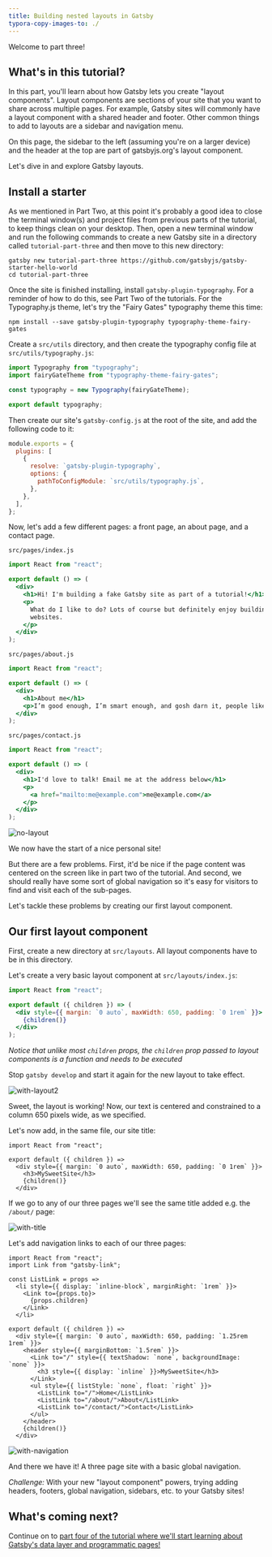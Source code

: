 ```yaml
---
title: Building nested layouts in Gatsby
typora-copy-images-to: ./
---
```


Welcome to part three!

## What's in this tutorial?

In this part, you'll learn about how Gatsby lets you create "layout components". Layout components are
sections of your site that you want to share across multiple pages. For example,
Gatsby sites will commonly have a layout component with a shared header and
footer. Other common things to add to layouts are a sidebar and navigation menu.

On this page, the sidebar to the left (assuming you're on a larger device) and
the header at the top are part of gatsbyjs.org's layout component.

Let's dive in and explore Gatsby layouts.

## Install a starter

As we mentioned in Part Two, at this point it's probably a good idea to close the terminal window(s) and project files from previous parts of the tutorial, to keep things clean on your desktop. Then, open a new terminal window and run the following commands to create a new Gatsby site in a directory called `tutorial-part-three` and then move to this new directory:

```shell
gatsby new tutorial-part-three https://github.com/gatsbyjs/gatsby-starter-hello-world
cd tutorial-part-three
```

Once the site is finished installing, install `gatsby-plugin-typography`. For a reminder of how to do this, see Part Two of the tutorials. For
the Typography.js theme, let's try the "Fairy Gates" typography theme this time:

```shell
npm install --save gatsby-plugin-typography typography-theme-fairy-gates
```

Create a `src/utils` directory, and then create the typography config file at `src/utils/typography.js`:

```javascript
import Typography from "typography";
import fairyGateTheme from "typography-theme-fairy-gates";

const typography = new Typography(fairyGateTheme);

export default typography;
```

Then create our site's `gatsby-config.js` at the root of the site, and add the following code to it:

```javascript
module.exports = {
  plugins: [
    {
      resolve: `gatsby-plugin-typography`,
      options: {
        pathToConfigModule: `src/utils/typography.js`,
      },
    },
  ],
};
```

Now, let's add a few different pages: a front page, an about page, and a contact
page.

`src/pages/index.js`

```jsx
import React from "react";

export default () => (
  <div>
    <h1>Hi! I'm building a fake Gatsby site as part of a tutorial!</h1>
    <p>
      What do I like to do? Lots of course but definitely enjoy building
      websites.
    </p>
  </div>
);
```

`src/pages/about.js`

```jsx
import React from "react";

export default () => (
  <div>
    <h1>About me</h1>
    <p>I’m good enough, I’m smart enough, and gosh darn it, people like me!</p>
  </div>
);
```

`src/pages/contact.js`

```jsx
import React from "react";

export default () => (
  <div>
    <h1>I'd love to talk! Email me at the address below</h1>
    <p>
      <a href="mailto:me@example.com">me@example.com</a>
    </p>
  </div>
);
```

![no-layout](no-layout.png)

We now have the start of a nice personal site!

But there are a few problems. First, it'd be nice if the page content was
centered on the screen like in part two of the tutorial. And second, we should
really have some sort of global navigation so it's easy for visitors to find and
visit each of the sub-pages.

Let's tackle these problems by creating our first layout component.

## Our first layout component

First, create a new directory at `src/layouts`. All layout components have to be
in this directory.

Let's create a very basic layout component at `src/layouts/index.js`:

```jsx
import React from "react";

export default ({ children }) => (
  <div style={{ margin: `0 auto`, maxWidth: 650, padding: `0 1rem` }}>
    {children()}
  </div>
);
```

_Notice that unlike most `children` props, the `children` prop passed to layout
components is a function and needs to be executed_

Stop `gatsby develop` and start it again for the new layout to take effect.

![with-layout2](with-layout2.png)

Sweet, the layout is working! Now, our text is centered and constrained to a
column 650 pixels wide, as we specified.

Let's now add, in the same file, our site title:

```jsx{5}
import React from "react";

export default ({ children }) =>
  <div style={{ margin: `0 auto`, maxWidth: 650, padding: `0 1rem` }}>
    <h3>MySweetSite</h3>
    {children()}
  </div>
```

If we go to any of our three pages we'll see the same title added e.g. the
`/about/` page:

![with-title](with-title.png)

Let's add navigation links to each of our three pages:

```jsx{2-9,12-22}
import React from "react";
import Link from "gatsby-link";

const ListLink = props =>
  <li style={{ display: `inline-block`, marginRight: `1rem` }}>
    <Link to={props.to}>
      {props.children}
    </Link>
  </li>

export default ({ children }) =>
  <div style={{ margin: `0 auto`, maxWidth: 650, padding: `1.25rem 1rem` }}>
    <header style={{ marginBottom: `1.5rem` }}>
      <Link to="/" style={{ textShadow: `none`, backgroundImage: `none` }}>
        <h3 style={{ display: `inline` }}>MySweetSite</h3>
      </Link>
      <ul style={{ listStyle: `none`, float: `right` }}>
        <ListLink to="/">Home</ListLink>
        <ListLink to="/about/">About</ListLink>
        <ListLink to="/contact/">Contact</ListLink>
      </ul>
    </header>
    {children()}
  </div>
```

![with-navigation](with-navigation.png)

And there we have it! A three page site with a basic global navigation.

_Challenge:_ With your new "layout component" powers, trying adding headers, footers,
global navigation, sidebars, etc. to your Gatsby sites!

## What's coming next?

Continue on to
[part four of the tutorial where we'll start learning about Gatsby's data layer and programmatic pages!](/tutorial/part-four/)
